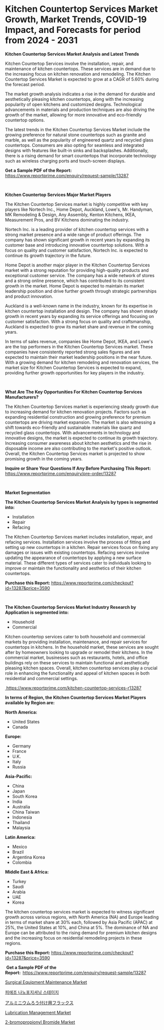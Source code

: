 <p><h1>Kitchen Countertop Services Market Growth, Market Trends, COVID-19 Impact, and Forecasts for period from 2024 - 2031</h1></p><p><strong>Kitchen Countertop Services Market Analysis and Latest Trends</strong></p>
<p><p>Kitchen Countertop Services involve the installation, repair, and maintenance of kitchen countertops. These services are in demand due to the increasing focus on kitchen renovation and remodeling. The Kitchen Countertop Services Market is expected to grow at a CAGR of 5.60% during the forecast period.</p><p>The market growth analysis indicates a rise in the demand for durable and aesthetically pleasing kitchen countertops, along with the increasing popularity of open kitchens and customized designs. Technological advancements in materials and production techniques are also driving the growth of the market, allowing for more innovative and eco-friendly countertop options.</p><p>The latest trends in the Kitchen Countertop Services Market include the growing preference for natural stone countertops such as granite and marble, as well as the popularity of engineered quartz and recycled glass countertops. Consumers are also opting for seamless and integrated designs with features like built-in sinks and backsplashes. Additionally, there is a rising demand for smart countertops that incorporate technology such as wireless charging ports and touch-screen displays.</p></p>
<p><strong>Get a Sample PDF of the Report:&nbsp;</strong> <a href="https://www.reportprime.com/enquiry/request-sample/13287">https://www.reportprime.com/enquiry/request-sample/13287</a></p>
<p>&nbsp;</p>
<p><strong>Kitchen Countertop Services Major Market Players</strong></p>
<p><p>The Kitchen Countertop Services market is highly competitive with key players like Nortech Inc., Home Depot, Auckland, Lowe's, Mr. Handyman, MK Remodeling & Design, Any Assembly, Kenton Kitchens, IKEA, Measurement Pros, and BV Kitchens dominating the industry. </p><p>Nortech Inc. is a leading provider of kitchen countertop services with a strong market presence and a wide range of product offerings. The company has shown significant growth in recent years by expanding its customer base and introducing innovative countertop solutions. With a focus on quality and customer satisfaction, Nortech Inc. is expected to continue its growth trajectory in the future.</p><p>Home Depot is another major player in the Kitchen Countertop Services market with a strong reputation for providing high-quality products and exceptional customer service. The company has a wide network of stores and a strong online presence, which has contributed to its consistent growth in the market. Home Depot is expected to maintain its market leadership position and drive further growth through strategic partnerships and product innovation.</p><p>Auckland is a well-known name in the industry, known for its expertise in kitchen countertop installation and design. The company has shown steady growth in recent years by expanding its service offerings and focusing on customer satisfaction. With a strong focus on quality and craftsmanship, Auckland is expected to grow its market share and revenue in the coming years.</p><p>In terms of sales revenue, companies like Home Depot, IKEA, and Lowe's are the top performers in the Kitchen Countertop Services market. These companies have consistently reported strong sales figures and are expected to maintain their market leadership positions in the near future. With a growing demand for kitchen remodeling and renovation services, the market size for Kitchen Countertop Services is expected to expand, providing further growth opportunities for key players in the industry.</p></p>
<p>&nbsp;</p>
<p><strong>What Are The Key Opportunities For Kitchen Countertop Services Manufacturers?</strong></p>
<p><p>The Kitchen Countertop Services market is experiencing steady growth due to increasing demand for kitchen renovation projects. Factors such as expanding residential construction and growing preference for premium countertops are driving market expansion. The market is also witnessing a shift towards eco-friendly and sustainable materials like quartz and recycled glass countertops. With advancements in technology and innovative designs, the market is expected to continue its growth trajectory. Increasing consumer awareness about kitchen aesthetics and the rise in disposable income are also contributing to the market's positive outlook. Overall, the Kitchen Countertop Services market is projected to show promising growth in the coming years.</p></p>
<p><strong>Inquire or Share Your Questions If Any Before Purchasing This Report:</strong> <a href="https://www.reportprime.com/enquiry/pre-order/13287">https://www.reportprime.com/enquiry/pre-order/13287</a></p>
<p>&nbsp;</p>
<p><strong>Market Segmentation</strong></p>
<p><strong>The Kitchen Countertop Services Market Analysis by types is segmented into:</strong></p>
<p><ul><li>Installation</li><li>Repair</li><li>Refacing</li></ul></p>
<p><p>The Kitchen Countertop Services market includes installation, repair, and refacing services. Installation services involve the process of fitting and setting up new countertops in a kitchen. Repair services focus on fixing any damages or issues with existing countertops. Refacing services involve updating the appearance of countertops by applying a new surface material. These different types of services cater to individuals looking to improve or maintain the functionality and aesthetics of their kitchen countertops.</p></p>
<p><strong>Purchase this Report:&nbsp;</strong><a href="https://www.reportprime.com/checkout?id=13287&price=3590">https://www.reportprime.com/checkout?id=13287&price=3590</a></p>
<p>&nbsp;</p>
<p><strong>The Kitchen Countertop Services Market Industry Research by Application is segmented into:</strong></p>
<p><ul><li>Household</li><li>Commercial</li></ul></p>
<p><p>Kitchen countertop services cater to both household and commercial markets by providing installation, maintenance, and repair services for countertops in kitchens. In the household market, these services are sought after by homeowners looking to upgrade or remodel their kitchens. In the commercial market, businesses such as restaurants, hotels, and office buildings rely on these services to maintain functional and aesthetically pleasing kitchen spaces. Overall, kitchen countertop services play a crucial role in enhancing the functionality and appeal of kitchen spaces in both residential and commercial settings.</p></p>
<p><a href="https://www.reportprime.com/kitchen-countertop-services-r13287">&nbsp;https://www.reportprime.com/kitchen-countertop-services-r13287</a></p>
<p><strong>In terms of Region, the Kitchen Countertop Services Market Players available by Region are:</strong></p>
<p>
    <p> <strong> North America: </strong>
        <ul>
            <li>United States</li>
            <li>Canada</li>
        </ul>
        </p> 
    <p> <strong> Europe: </strong>
        <ul>
            <li>Germany</li>
            <li>France</li>
            <li>U.K.</li>
            <li>Italy</li>
            <li>Russia</li>
        </ul>
        </p> 
    <p> <strong> Asia-Pacific: </strong>
        <ul>
            <li>China</li>
            <li>Japan</li>
            <li>South Korea</li>
            <li>India</li>
            <li>Australia</li>
            <li>China Taiwan</li>
            <li>Indonesia</li>
            <li>Thailand</li>
            <li>Malaysia</li>
        </ul>
        </p> 
    <p> <strong> Latin America: </strong>
        <ul>
            <li>Mexico</li>
            <li>Brazil</li>
            <li>Argentina Korea</li>
            <li>Colombia</li>
        </ul>
        </p> 
    <p> <strong> Middle East & Africa: </strong>
        <ul>
            <li>Turkey</li>
            <li>Saudi</li>
            <li>Arabia</li>
            <li>UAE</li>
            <li>Korea</li>
        </ul>
    </p>
    </p>
<p><p>The kitchen countertop services market is expected to witness significant growth across various regions, with North America (NA) and Europe leading in terms of market share at 30% each, followed by Asia Pacific (APAC) at 25%, the United States at 10%, and China at 5%. The dominance of NA and Europe can be attributed to the rising demand for premium kitchen designs and the increasing focus on residential remodeling projects in these regions.</p></p>
<p><strong>Purchase this Report: </strong><a href="https://www.reportprime.com/checkout?id=13287&price=3590">https://www.reportprime.com/checkout?id=13287&price=3590</a></p>
<p>&nbsp;<strong>Get a Sample PDF of the Report:&nbsp;&nbsp;</strong><a href="https://www.reportprime.com/enquiry/request-sample/13287">https://www.reportprime.com/enquiry/request-sample/13287</a></p>
<p><strong></strong></p>
<p><p><a href="https://github.com/ayamgoreng5458/Market-Research-Report-List-1/blob/main/surgical-equipment-maintenance-market.md">Surgical Equipment Maintenance Market</a></p><p><a href="https://github.com/mithunmistry2258/Market-Research-Report-List-1/blob/main/7908968122502.md">피에조 나노포지셔닝 스테이지</a></p><p><a href="https://medium.com/@kegley4963152024/%E3%82%A2%E3%83%AB%E3%83%9F%E3%83%8B%E3%82%A6%E3%83%A0%E3%83%95%E3%83%A9%E3%83%83%E3%82%AF%E3%82%B9%E5%B8%82%E5%A0%B4%E3%81%AE%E8%A6%8F%E6%A8%A1-%E5%B8%82%E5%A0%B4%E3%82%BB%E3%82%B0%E3%83%A1%E3%83%B3%E3%83%86%E3%83%BC%E3%82%B7%E3%83%A7%E3%83%B3-%E5%B8%82%E5%A0%B4%E5%8B%95%E5%90%91-%E6%88%90%E9%95%B7%E5%88%86%E6%9E%90%E4%BA%88%E6%B8%AC2031%E5%B9%B4%E3%81%BE%E3%81%A7-1ac8c20603a0">アルミニウムろう付け用フラックス</a></p><p><a href="https://github.com/nigngrjl95/Market-Research-Report-List-1/blob/main/lubrication-management-market.md">Lubrication Management Market</a></p><p><a href="https://medium.com/@michael.parsons65654/2-bromopropionyl-bromide-market-trends-a-detailed-study-of-its-market-segmentation-and-analyzing-d35dcdd619ed">2-bromopropionyl Bromide Market</a></p></p>
